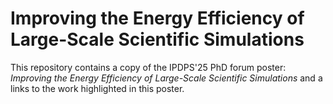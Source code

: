# Improving the Energy Efficiency of Large-Scale Scientific Simulations



This repository contains a copy of the IPDPS'25 PhD forum poster: *Improving the Energy Efficiency of Large-Scale Scientific Simulations* and a links to the work highlighted in this poster.
